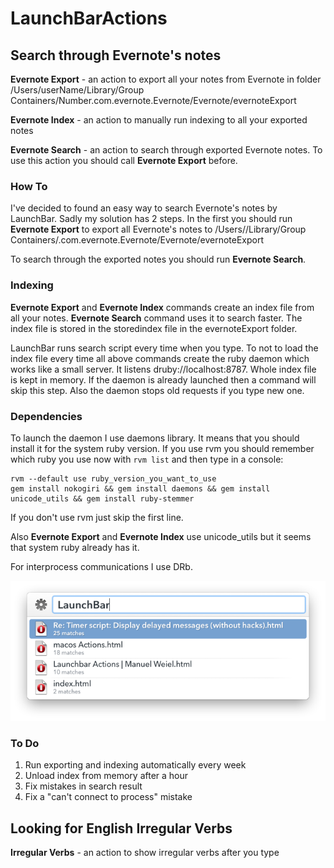 LaunchBarActions
================

## Search through Evernote's notes

**Evernote Export** - an action to export all your notes from Evernote in folder /Users/userName/Library/Group Containers/Number.com.evernote.Evernote/Evernote/evernoteExport

**Evernote Index** - an action to manually run indexing to all your exported notes

**Evernote Search** - an action to search through exported Evernote notes. To use this action you should call **Evernote Export** before.

### How To
I've decided to found an easy way to search Evernote's notes by LaunchBar. Sadly my solution has 2 steps. In the first you should run **Evernote Export** to export all Evernote's notes to /Users/<userName>/Library/Group Containers/<Number>.com.evernote.Evernote/Evernote/evernoteExport

To search through the exported notes you should run **Evernote Search**.

### Indexing
**Evernote Export** and **Evernote Index** commands create an index file from all your notes. **Evernote Search** command uses it to search faster. The index file is stored in the storedindex file in the evernoteExport folder.

LaunchBar runs search script every time when you type. To not to load the index file every time all above commands create the ruby daemon which works like a small server. It listens druby://localhost:8787. Whole index file is kept in memory. If the daemon is already launched then a command will skip this step. Also the daemon stops old requests if you type new one. 

### Dependencies
To launch the daemon I use daemons library. It means that you should install it for the system ruby version. If you use rvm  you should remember which ruby you use now with ```rvm list``` and then type in a console:

```
rvm --default use ruby_version_you_want_to_use 
gem install nokogiri && gem install daemons && gem install unicode_utils && gem install ruby-stemmer
```

If you don't use rvm just skip the first line. 

Also **Evernote Export** and **Evernote Index** use unicode_utils but it seems that system ruby already has it.

For interprocess communications I use DRb.


![alt tag](https://raw.githubusercontent.com/soniccat/LaunchBarActions/master/img/EvernoteExport.png)

### To Do
1. Run exporting and indexing automatically every week
2. Unload index from memory after a hour
3. Fix mistakes in search result
4. Fix a "can't connect to process" mistake

## Looking for English Irregular Verbs

**Irregular Verbs** - an action to show irregular verbs after you type
